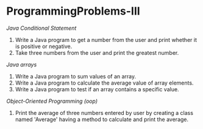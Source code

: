 # ProgrammingProblems-III

*Java Conditional Statement*

1. Write a Java program to get a number from the user and print whether it is positive or negative.
2. Take three numbers from the user and print the greatest number.

*Java arrays*
1. Write a Java program to sum values of an array.
2. Write a Java program to calculate the average value of array elements. 
3. Write a Java program to test if an array contains a specific value. 

*Object-Oriented Programming (oop)*
1. Print the average of three numbers entered by user by creating a class named 'Average'
having a method to calculate and print the average.